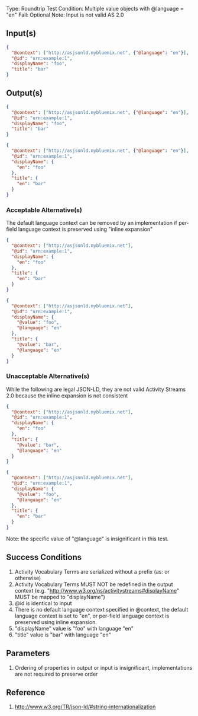 Type:      Roundtrip Test
Condition: Multiple value objects with @language = "en"
Fail: Optional
Note: Input is not valid AS 2.0

## Input(s)

```json
{
  "@context": ["http://asjsonld.mybluemix.net", {"@language": "en"}],
  "@id": "urn:example:1",
  "displayName": "foo",
  "title": "bar"
}
```

## Output(s)
```json
{
  "@context": ["http://asjsonld.mybluemix.net", {"@language": "en"}],
  "@id": "urn:example:1",
  "displayName": "foo",
  "title": "bar"
}
```

```json
{
  "@context": ["http://asjsonld.mybluemix.net", {"@language": "en"}],
  "@id": "urn:example:1",
  "displayName": {
    "en": "foo"
  },
  "title": {
    "en": "bar"
  }
}
```

### Acceptable Alternative(s)

The default language context can be removed by an implementation if per-field language context is preserved using "inline expansion"

```json
{
  "@context": ["http://asjsonld.mybluemix.net"],
  "@id": "urn:example:1",
  "displayName": {
    "en": "foo"
  },
  "title": {
    "en": "bar"
  }
}
```

```json
{
  "@context": ["http://asjsonld.mybluemix.net"],
  "@id": "urn:example:1",
  "displayName": {
    "@value": "foo",
    "@language": "en"
  },
  "title": {
    "@value": "bar",
    "@language": "en"
  }
}
```

### Unacceptable Alternative(s)

While the following are legal JSON-LD, they are not valid Activity Streams 2.0 because the inline expansion is not consistent

```json
{
  "@context": ["http://asjsonld.mybluemix.net"],
  "@id": "urn:example:1",
  "displayName": {
    "en": "foo"
  },
  "title": {
    "@value": "bar",
    "@language": "en"
  }
}
```

```json
{
  "@context": ["http://asjsonld.mybluemix.net"],
  "@id": "urn:example:1",
  "displayName": {
    "@value": "foo",
    "@language": "en"
  },
  "title": {
    "en": "bar"
  }
}
```


Note: the specific value of "@language" is insignificant in this test.

## Success Conditions

1. Activity Vocabulary Terms are serialized without a prefix (as: or otherwise)
1. Activity Vocabulary Terms MUST NOT be redefined in the output context (e.g. "http://www.w3.org/ns/activitystreams#displayName" MUST be mapped to "displayName")
1. @id is identical to input
1. There is no default language context specified in @context, the default language context is set to "en", or per-field language context is preserved using inline expansion.
1. "displayName" value is "foo" with language "en"
1. "title" value is "bar" with language "en"

## Parameters

1. Ordering of properties in output or input is insignificant, implementations are not required to preserve order

## Reference

1. http://www.w3.org/TR/json-ld/#string-internationalization